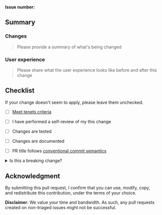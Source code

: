 **Issue number:**

## Summary

### Changes

> Please provide a summary of what's being changed

### User experience

> Please share what the user experience looks like before and after this change

## Checklist

If your change doesn't seem to apply, please leave them unchecked.

* [ ] [Meet tenets criteria](https://awslabs.github.io/aws-lambda-powertools-python/#tenets)
* [ ] I have performed a self-review of my this change
* [ ] Changes are tested
* [ ] Changes are documented
* [ ] PR title follows [conventional commit semantics](https://github.com/awslabs/aws-lambda-powertools-dotnet/blob/develop/.github/semantic.yml)


<details>
<summary>Is this a breaking change?</summary>

**RFC issue number**:

Checklist:

* [ ] Migration process documented
* [ ] Implement warnings (if it can live side by side)

</details>

## Acknowledgment

By submitting this pull request, I confirm that you can use, modify, copy, and redistribute this contribution, under the terms of your choice.

**Disclaimer**: We value your time and bandwidth. As such, any pull requests created on non-triaged issues might not be successful.